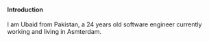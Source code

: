 #### Introduction

I am Ubaid from Pakistan, a 24 years old software engineer currently working and living in Asmterdam. 
